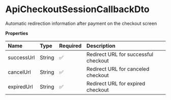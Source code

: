 # ApiCheckoutSessionCallbackDto

Automatic redirection information after payment on the checkout screen

**Properties**

| Name       | Type   | Required | Description                          |
| :--------- | :----- | :------- | :----------------------------------- |
| successUrl | String | ✅       | Redirect URL for successful checkout |
| cancelUrl  | String | ✅       | Redirect URL for canceled checkout   |
| expiredUrl | String | ✅       | Redirect URL for expired checkout    |

<!-- This file was generated by liblab | https://liblab.com/ -->
